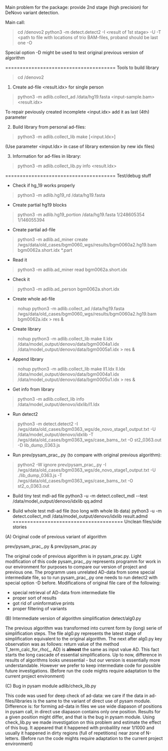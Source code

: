 Main problem for the package: provide 2nd stage (high precision) for
DeNovo variant detection.

Main call:

> cd <project directory>/denovo2
> python3 -m detect.detect2 
    -I <result of 1st stage>
    -U <path to directory with ad-libraries>
    -T <path to file with locations of trio BAM-files, proband should be last one
    -O <output file>

Special option -D <file> might be used to test original previous version of algorithm

======================================
Tools to build library 
> cd <project directory>/denovo2

1. Create ad-file <result.idx> for single person

> python3 -m adlib.collect_ad /data/hg19.fasta <input-sample.bam> <result.idx>

To repair peviously created incomplete <input.idx> add it as last (4th) parameter

2. Build library from personal ad-files:

> python3 -m adlib.collect_lib make [<input.ldx>] <list of idx files>

(Use parameter <input.ldx> in case of library extension by new idx files)

3. Information for ad-files in library:

> python3 -m adlib.collect_lib.py info <result.ldx>


======================================
Test/debug stuff

* Check if hg_19 works properly
> python3 -m adlib.hg19_rd /data/hg19.fasta

* Create partial hg19 blocks
> python3 -m adlib.hg19_portion /data/hg19.fasta 1/248605354 1/146055394

* Create partial ad-file
> python3 -m adlib.ad_miner create /wgs/data/old_cases/bgm0060_wgs/results/bgm0060a2.hg19.bam bgm0062a.short.idx *.part

* Read it
> python3 -m adlib.ad_miner read bgm0062a.short.idx

* Check it
> python3 -m adlib.ad_person bgm0062a.short.idx

* Create whole ad-file
> nohup python3 -m adlib.collect_ad /data/hg19.fasta /wgs/data/old_cases/bgm0060_wgs/results/bgm0060a2.hg19.bam bgm0062a.idx > res &

* Create library
> nohup python3 -m adlib.collect_lib make ll.ldx /data/model_output/denovo/data/bgm0004a1.idx  /data/model_output/denovo/data/bgm0005a1.idx > res &

* Append library
> nohup python3 -m adlib.collect_lib make ll1.ldx ll.ldx /data/model_output/denovo/data/bgm0004a1.idx  /data/model_output/denovo/data/bgm0005u1.idx > res & 

* Get info from library
> python3 -m adlib.collect_lib info /data/model_output/denovo/idxlib/l1.ldx

* Run detect2
> python3 -m detect.detect2 -I /wgs/data/old_cases/bgm0363_wgs/de_novo_stage1_output.txt -U /data/model_output/denovo/idxlib -T /wgs/data/old_cases/bgm0363_wgs/case_bams_.txt -O st2_0363.out -D lib_dump_0363.js

* Run prev/pysam_prac_.py (to compare with original previous algorithm):
> python2 -W ignore prev/pysam_prac_.py -I /wgs/data/old_cases/bgm0363_wgs/de_novo_stage1_output.txt -U ./lib_dump_0363.js -T /wgs/data/old_cases/bgm0363_wgs/case_bams_.txt -O st2_o_0363.out

* Build tiny test mdl-ad file
python3 -u -m detect.collect_mdl --test /data/model_output/denovo/idxlib qq.admd

* Build whole test mdl-ad file (too long with whole lib data) 
python3 -u -m detect.collect_mdl /data/model_output/denovo/idxlib result.admd
======================================
Unclean files/side stories

(A) Original code of previous variant of algorithm

prev/pysam_prac_.py & prev/pysam_prac.py

The original code of previous algorithm is in pysam_prac.py. Light modification of this code pysam_prac_.py represents programm for work in our environment for purposes to compare our version of project and previous one.
The programm uses unrelated AD-data from some special intermediate file, so to run pysam_prac_.py one needs to run detect2 with special option -D before. 
Modifications of original file care of the following:
 - special retrieval of AD-data from intermediate file
 - proper sort of results
 - got rid of uninformative prints
 - proper filtering of variants
 
(B) Intermediate version of algorithm simplification
detect/alg0.py


The previous algorithm was transformed into current form by (long) serie of simplification steps. The file alg0.py represents the latest stage of simplification equivalent to the original algorithm. The next after alg0.py key observation was as follows: return value of the method T_term_calc_for_rho(_, AD) is __almost__ the same as input value AD. This fact starts the long cascade of essential simplifications. Up to now, difference in results of algorithms looks unessential - but our version is essentially more understandable. However we prefer to keep intermediate code for possible future investigations. (Before run the code mights require adaptation to the current project environment)

(C) Bug in pysam module
adlib/check_lib.py

This code was used for deep check of ad-data: we care if the data in ad-files/libraries is the same to the variant of direct use of pysam module. Difference is: for forming ad-data in files we use wide diapason of positions in pysam call, in direct use diapason contains only one position. Results for a given position might differ, and that is the bug in pysam module. Using check_lib.py we made investigation on this problem and estimate the effect of this bug. It appeared that it happened with probalility near 1/1000 and usually it happened in dirty regions (full of repetitions) near zone of N-letters. (Before run the code mights require adaptation to the current project environment)


